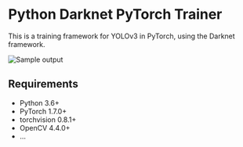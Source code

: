# Python Darknet PyTorch Trainer

This is a training framework for YOLOv3 in PyTorch, using the Darknet framework.

![Sample output](images/sample_output.jpg)

## Requirements

- Python 3.6+
- PyTorch 1.7.0+
- torchvision 0.8.1+
- OpenCV 4.4.0+
- ...
